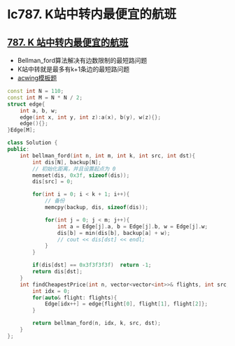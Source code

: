 # lc787. K站中转内最便宜的航班




## [787. K 站中转内最便宜的航班](https://leetcode-cn.com/problems/cheapest-flights-within-k-stops/)

+ Bellman_ford算法解决有边数限制的最短路问题
+ K站中转就是最多有k+1条边的最短路问题
+ [acwing模板题](https://www.acwing.com/problem/content/description/855/)

```cpp
const int N = 110;
const int M = N * N / 2;
struct edge{
    int a, b, w;
    edge(int x, int y, int z):a(x), b(y), w(z){};
    edge(){};
}Edge[M];

class Solution {
public:
    int bellman_ford(int n, int m, int k, int src, int dst){
        int dis[N], backup[N];
        // 初始化距离，并且设置起点为 0
        memset(dis, 0x3f, sizeof(dis));
        dis[src] = 0;

        for(int i = 0; i < k + 1; i++){
            // 备份
            memcpy(backup, dis, sizeof(dis));

            for(int j = 0; j < m; j++){
                int a = Edge[j].a, b = Edge[j].b, w = Edge[j].w;
                dis[b] = min(dis[b], backup[a] + w);
                // cout << dis[dst] << endl;
            }
        }

        if(dis[dst] == 0x3f3f3f3f)  return -1;
        return dis[dst];
    }
    int findCheapestPrice(int n, vector<vector<int>>& flights, int src, int dst, int k) {
        int idx = 0;
        for(auto& flight: flights){
            Edge[idx++] = edge{flight[0], flight[1], flight[2]};
        }

        return bellman_ford(n, idx, k, src, dst);
    }
};
```




